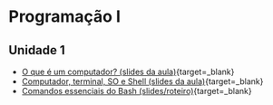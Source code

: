 # Programação I

## Unidade 1

- [O que é um computador? (slides da aula)](/p1-conteudo/0.1-o-que-eh-um-computador){target=_blank}
- [Computador, terminal, SO e Shell (slides da aula)](/p1-conteudo/0.2-computador-terminal-so-e-shell){target=_blank}
- [Comandos essenciais do Bash (slides/roteiro)](/p1-conteudo/0.3-comandos-essenciais-do-bash){target=_blank}
